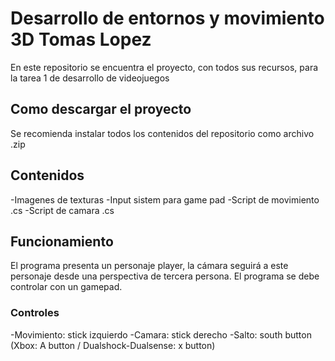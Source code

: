 # Desarrollo de entornos y movimiento 3D Tomas Lopez
En este repositorio se encuentra el proyecto, con todos sus recursos, para la tarea 1 de desarrollo de videojuegos

## Como descargar el proyecto
Se recomienda instalar todos los contenidos del repositorio como archivo .zip

## Contenidos
-Imagenes de texturas
-Input sistem para game pad
-Script de movimiento .cs
-Script de camara .cs

## Funcionamiento
El programa presenta un personaje player, la cámara seguirá a este personaje desde una perspectiva de tercera persona.
El programa se debe controlar con un gamepad.
### Controles
-Movimiento: stick izquierdo
-Camara: stick derecho
-Salto: south button (Xbox: A button / Dualshock-Dualsense: x button)
